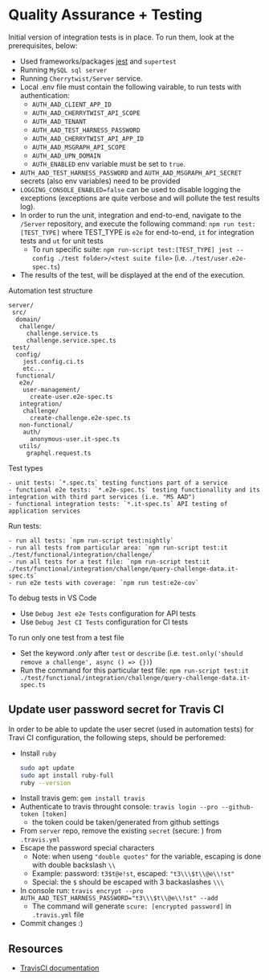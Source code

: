 # Quality Assurance + Testing

Initial version of integration tests is in place. To run them, look at the prerequisites, below:

- Used frameworks/packages [jest](https://jestjs.io/) and `supertest`
- Running `MySQL sql server`
- Running `Cherrytwist/Server` service.
- Local .env file must contain the following vairable, to run tests with authentication:
  - `AUTH_AAD_CLIENT_APP_ID`
  - `AUTH_AAD_CHERRYTWIST_API_SCOPE`
  - `AUTH_AAD_TENANT`
  - `AUTH_AAD_TEST_HARNESS_PASSWORD`
  - `AUTH_AAD_CHERRYTWIST_API_APP_ID`
  - `AUTH_AAD_MSGRAPH_API_SCOPE`
  - `AUTH_AAD_UPN_DOMAIN`
  - `AUTH_ENABLED` env variable must be set to `true`.
- `AUTH_AAD_TEST_HARNESS_PASSWORD` and `AUTH_AAD_MSGRAPH_API_SECRET` secrets (also env variables) need to be provided
- `LOGGING_CONSOLE_ENABLED=false` can be used to disable logging the exceptions (exceptions are quite verbose and will pollute the test results log).
- In order to run the unit, integration and end-to-end, navigate to the `/Server` repository, and execute the following command: `npm run test:[TEST_TYPE]` where TEST_TYPE is `e2e` for end-to-end, `it` for
  integration tests and `ut` for unit tests
  - To run specific suite: `npm run-script test:[TEST_TYPE] jest --config ./test folder>/<test suite file>` (i.e. `./test/user.e2e-spec.ts`)
- The results of the test, will be displayed at the end of the execution.

Automation test structure

```
server/
 src/
  domain/
   challenge/
     challenge.service.ts
     challenge.service.spec.ts
 test/
  config/
    jest.config.ci.ts
    etc...
  functional/
   e2e/
    user-management/
      create-user.e2e-spec.ts
   integration/
    challenge/
      create-challenge.e2e-spec.ts
   non-functional/
    auth/
      anonymous-user.it-spec.ts
   utils/
     graphql.request.ts
```

Test types

    - unit tests: `*.spec.ts` testing functions part of a service
    - functional e2e tests: `*.e2e-spec.ts` testing functionallity and its integration with third part services (i.e. "MS AAD")
    - functional integration tests: `*.it-spec.ts` API testing of application services

Run tests:

    - run all tests: `npm run-script test:nightly`
    - run all tests from particular area: `npm run-script test:it ./test/functional/integration/challenge/`
    - run all tests for a test file: `npm run-script test:it ./test/functional/integration/challenge/query-challenge-data.it-spec.ts`
    - run e2e tests with coverage: `npm run test:e2e-cov`

To debug tests in VS Code

- Use `Debug Jest e2e Tests` configuration for API tests
- Use `Debug Jest CI Tests` configuration for CI tests

To run only one test from a test file

- Set the keyword _.only_ after `test` or `describe` (i.e. `test.only('should remove a challenge', async () => {})`)
- Run the command for this particular test file: `npm run-script test:it ./test/functional/integration/challenge/query-challenge-data.it-spec.ts`

## Update user password secret for Travis CI

In order to be able to update the user secret (used in automation tests) for Travi CI configuration, the following steps, should be perforemed:

- Install `ruby`
  ```sh
  sudo apt update
  sudo apt install ruby-full
  ruby --version
  ```
- Install travis gem: `gem install travis`
- Authenticate to travis throught console: `travis login --pro --github-token [token]`
  - the token could be taken/generated from github settings
- From `server` repo, remove the existing `secret` (secure: ) from `.travis.yml`
- Escape the password special characters
  - Note: when useng `"double quotes"` for the variable, escaping is done with double backslash `\\`
  - Example: password: `t3$t@e!st`, escaped: `"t3\\\$t\\@e\\!st"`
  - Special: the `$` should be escaped with 3 backaslashes `\\\`
- In console run: `travis encrypt --pro AUTH_AAD_TEST_HARNESS_PASSWORD="t3\\\$t\\@e\\!st" --add`
  - The command will generate `scure: [encrypted password]` in `.travis.yml` file
- Commit changes :)

## Resources

- [TravisCI documentation](https://docs.travis-ci.com/user/environment-variables/)
